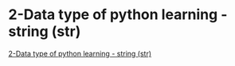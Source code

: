 # 2-Data type of python learning - string (str)
[2-Data type of python learning - string (str)](https://aiwithcloud.com/2022/09/15/2_data_type_of_python_learning___string_str/)